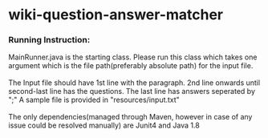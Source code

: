 # wiki-question-answer-matcher
<h3>Running Instruction:</h3>
MainRunner.java is the starting class. Please run this class which takes one argument which is the file path(preferably absolute path) for the input file.
<br><br>
The Input file should have 1st line with the paragraph. 2nd line onwards until second-last line has the questions. The last line has answers seperated by ";"
A sample file is provided in "resources/input.txt"
<br><br>
The only dependencies(managed through Maven, however in case of any issue could be resolved manually) are Junit4 and Java 1.8
